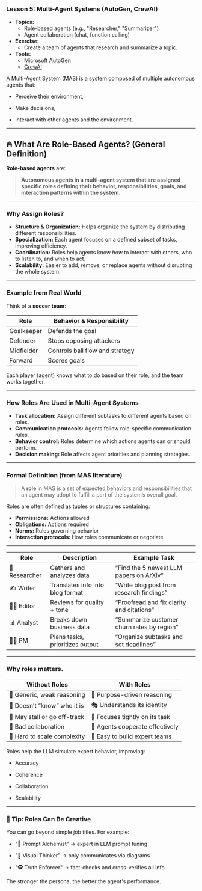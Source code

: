 ### **Lesson 5: Multi-Agent Systems (AutoGen, CrewAI)**  
- **Topics:**  
  - Role-based agents (e.g., "Researcher," "Summarizer")  
  - Agent collaboration (chat, function calling)  
- **Exercise:**  
  - Create a team of agents that research and summarize a topic.  
- **Tools:**  
  - [Microsoft AutoGen](https://microsoft.github.io/autogen/)  
  - [CrewAI](https://crewai.com/)  

A Multi-Agent System (MAS) is a system composed of multiple autonomous agents that:

* Perceive their environment,

* Make decisions,

* Interact with other agents and the environment.



---

## 🔥 What Are Role-Based Agents? (General Definition)

**Role-based agents** are:

> **Autonomous agents in a multi-agent system that are assigned specific roles defining their behavior, responsibilities, goals, and interaction patterns within the system.**

---

### Why Assign Roles?

* **Structure & Organization:** Helps organize the system by distributing different responsibilities.
* **Specialization:** Each agent focuses on a defined subset of tasks, improving efficiency.
* **Coordination:** Roles help agents know *how* to interact with others, who to listen to, and when to act.
* **Scalability:** Easier to add, remove, or replace agents without disrupting the whole system.

---

### Example from Real World

Think of a **soccer team**:

| Role       | Behavior & Responsibility       |
| ---------- | ------------------------------- |
| Goalkeeper | Defends the goal                |
| Defender   | Stops opposing attackers        |
| Midfielder | Controls ball flow and strategy |
| Forward    | Scores goals                    |

Each player (agent) knows what to do based on their role, and the team works together.

---

### How Roles Are Used in Multi-Agent Systems

* **Task allocation:** Assign different subtasks to different agents based on roles.
* **Communication protocols:** Agents follow role-specific communication rules.
* **Behavior control:** Roles determine which actions agents can or should perform.
* **Decision making:** Role affects agent priorities and planning strategies.

---

### Formal Definition (from MAS literature)

> A **role** in MAS is a set of expected behaviors and responsibilities that an agent may adopt to fulfill a part of the system’s overall goal.

Roles are often defined as tuples or structures containing:

* **Permissions:** Actions allowed
* **Obligations:** Actions required
* **Norms:** Rules governing behavior
* **Interaction protocols:** How roles communicate or negotiate

---
| Role          | Description                      | Example Task                               |
| ------------- | -------------------------------- | ------------------------------------------ |
| 🧠 Researcher | Gathers and analyzes data        | “Find the 5 newest LLM papers on ArXiv”    |
| ✍️ Writer     | Translates info into blog format | “Write blog post from research findings”   |
| 🧑‍⚖️ Editor  | Reviews for quality + tone       | “Proofread and fix clarity and citations”  |
| 📊 Analyst    | Breaks down business data        | “Summarize customer churn rates by region” |
| 👩‍💼 PM      | Plans tasks, prioritizes output  | “Organize subtasks and set deadlines”      |
----


### Why roles matters.

| Without Roles                | With Roles                      |
| ---------------------------- | ------------------------------- |
| 🤖 Generic, weak reasoning   | 🧠 Purpose-driven reasoning     |
| 🤷 Doesn’t “know” who it is  | 🎭 Understands its identity     |
| 🐌 May stall or go off-track | 🎯 Focuses tightly on its task  |
| 🤝 Bad collaboration         | 🤝 Agents cooperate effectively |
| 🧩 Hard to scale complexity  | 🧱 Easy to build expert teams   |


Roles help the LLM simulate expert behavior, improving:

* Accuracy

* Coherence

* Collaboration

* Scalability

--- 

### 🧠 Tip: Roles Can Be Creative

You can go beyond simple job titles. For example:

* "🧙 Prompt Alchemist" → expert in LLM prompt tuning

* "🎨 Visual Thinker" → only communicates via diagrams

* "🕵️ Truth Enforcer" → fact-checks and cross-verifies all info

The stronger the persona, the better the agent's performance.